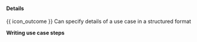<div id="title">

#### Details

</div>

<span id="prereqs"><panel src="../introduction/unit-inElsewhere-asFlat.md" boilerplate header="%%{{ icon_prereq }} Requirements → Specifying Requirements → Use Cases → Introduction%%" />
<panel src="../identifying/unit-inElsewhere-asFlat.md" boilerplate header="%%{{ icon_prereq }} Requirements → Specifying Requirements → Use Cases → Identifying%%" /></span>

<span id="outcomes">{{ icon_outcome }} Can specify details of a use case in a structured format</span>

<div id="body">

**Writing use case steps**

<include src="useCaseSteps.md" />

<include src="mainSuccessScenario.md" />

<include src="extensions.md" />

<include src="inclusions.md" />

<include src="preconditions.md" />

<include src="guarantees.md" />

</div>

<div id="extras">

<include src="exercises.md" />

</div>